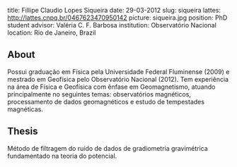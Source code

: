 title: Fillipe Claudio Lopes Siqueira
date: 29-03-2012
slug: siqueira
lattes: http://lattes.cnpq.br/0467623470950142
picture: siqueira.jpg
position: PhD student
advisor: Valéria C. F. Barbosa
institution: Observatório Nacional
location: Rio de Janeiro, Brazil

## About

Possui graduação em Física pela Universidade Federal Fluminense (2009) e
mestrado em Geofísica pelo Observatório Nacional (2012). Tem experiência na
área de Física e Geofísica com ênfase em Geomagnetismo, atuando principalmente
no seguintes temas: observatórios magnéticos, processamento de dados
geomagnéticos e estudo de tempestades magnéticas.

## Thesis

Método de filtragem do ruído de dados de gradiometria gravimétrica fundamentado
na teoria do potencial.
